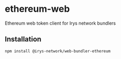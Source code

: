 # ethereum-web

Ethereum web token client for Irys network bundlers

## Installation

```sh
npm install @irys-network/web-bundler-ethereum
```
